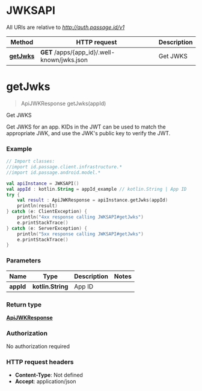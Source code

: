 # JWKSAPI

All URIs are relative to *http://auth.passage.id/v1*

Method | HTTP request | Description
------------- | ------------- | -------------
[**getJwks**](JWKSAPI.md#getJwks) | **GET** /apps/{app_id}/.well-known/jwks.json | Get JWKS


<a name="getJwks"></a>
# **getJwks**
> ApiJWKResponse getJwks(appId)

Get JWKS

Get JWKS for an app. KIDs in the JWT can be used to match the appropriate JWK, and use the JWK&#39;s public key to verify the JWT.

### Example
```kotlin
// Import classes:
//import id.passage.client.infrastructure.*
//import id.passage.android.model.*

val apiInstance = JWKSAPI()
val appId : kotlin.String = appId_example // kotlin.String | App ID
try {
    val result : ApiJWKResponse = apiInstance.getJwks(appId)
    println(result)
} catch (e: ClientException) {
    println("4xx response calling JWKSAPI#getJwks")
    e.printStackTrace()
} catch (e: ServerException) {
    println("5xx response calling JWKSAPI#getJwks")
    e.printStackTrace()
}
```

### Parameters

Name | Type | Description  | Notes
------------- | ------------- | ------------- | -------------
 **appId** | **kotlin.String**| App ID |

### Return type

[**ApiJWKResponse**](ApiJWKResponse.md)

### Authorization

No authorization required

### HTTP request headers

 - **Content-Type**: Not defined
 - **Accept**: application/json

